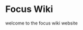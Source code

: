 <!-- TITLE: Home -->
<!-- SUBTITLE: A quick summary of Home -->

# Focus Wiki
welcome to the focus wiki website
